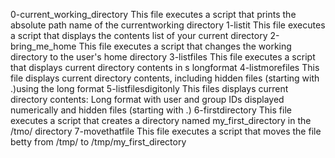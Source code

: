 0-current_working_directory
This file executes a script that prints the absolute path name of the currentworking directory
1-listit
This file executes a script that displays the contents list of your current directory
2-bring_me_home
This file executes a script that changes the working directory to the user's home directory
3-listfiles
This file executes a script that displays current directory contents in s longformat
4-listmorefiles
This file displays current directory contents, including hidden files (starting with .)using the long format
5-listfilesdigitonly
This files displays current directory contents:
Long format
with user and group IDs displayed numerically
and hidden files (starting with .)
6-firstdirectory
This file executes a script that creates a directory named my_first_directory in the /tmo/ directory
7-movethatfile
This file executes a script that moves the file betty from /tmp/ to /tmp/my_first_directory

